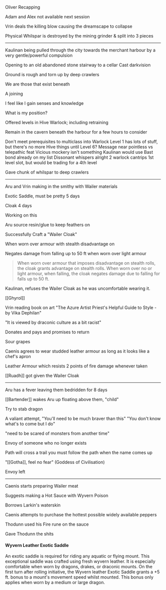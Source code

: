 Oliver Recapping

Adam and Alex not available next session

Vrin deals the killing blow causing the dreamscape to collapse

Physical Whilspar is destroyed by the mining grinder & split into 3 pieces

<hr>

Kaulinan being pulled through the city towards the merchant harbour by a very gentle/powerful compulsion

Opening to an old abandoned stone stairway to a cellar
Cast darkvision

Ground is rough and torn up by deep crawlers

We are those that exist beneath

A joining

I feel like I gain senses and knowledge

What is my position?

Offered levels in Hive Warlock; including retraining

Remain in the cavern beneath the harbour for a few hours to consider

Don't meet prerequisites to multiclass into Warlock
Level 1 has lots of stuff, but there's no more Hive things until Level 6?
Message near pointless vs telepathic feat
Vicious mockery isn't something Kaulinan would use
Bast bond already on my list
Dissonant whispers alright 
2 warlock cantrips
1st level slot, but would be trading for a 4th level

Gave chunk of whilspar to deep crawlers

<hr>

Aru and Vrin making in the smithy with Wailer materials

Exotic Saddle, must be pretty
5 days

Cloak
4 days

Working on this

Aru source resin/glue to keep feathers on

Successfully Craft a "Wailer Cloak"

When worn over armour with stealth disadvantage on 

Negates damage from falling up to 50 ft when worn over light armour 

> When worn over armour that imposes disadvantage on stealth rolls, the cloak grants advantage on stealth rolls.
> When worn over no or light armour, when falling, the cloak negates damage due to falling for falls up to 50 ft.

Kaulinan, refuses the Wailer Cloak as he was uncomfortable wearing it.

[[Ghyrol]]

Vrin reading book on art
	"The Azure Artist Priest's Helpful Guide to Style - by Vika Dephilan"

"It is viewed by draconic culture as a bit racist"

Donates and pays and promises to return

Sour grapes

Caenis agrees to wear studded leather armour as long as it looks like a chef's apron

Leather Armour which resists 2 points of fire damage whenever taken

[[Ruadh]] got given the Wailer Cloak

<hr>

Aru has a fever leaving them bedridden for 8 days

[[Bartender]] wakes Aru up floating above them, "child"

Try to stab dragon

A valiant attempt, "You'll need to be much braver than this"
"You don't know what's to come but I do"

"need to be scared of monsters from another time"

Envoy of someone who no longer exists

Path will cross a trail you must follow the path when the name comes up

"[[Gotha]], feel no fear" (Goddess of Civilisation)

Envoy left

<hr>

Caenis starts preparing Wailer meat

Suggests making a Hot Sauce with Wyvern Poison

Borrows Larkin's waterskin

Caenis attempts to purchase the hottest possible widely available peppers

Thodunn used his Fire rune on the sauce

Gave Thodunn the shits

#### Wyvern Leather Exotic Saddle
An exotic saddle is required for riding any aquatic or flying mount.
This exceptional saddle was crafted using fresh wyvern leather. It is especially comfortable when worn by dragons, drakes, or draconic mounts.
On the first turn after rolling initiative, the Wyvern leather Exotic Saddle grants a +5 ft. bonus to a mount's movement speed whilst mounted. This bonus only applies when worn by a medium or large dragon.


